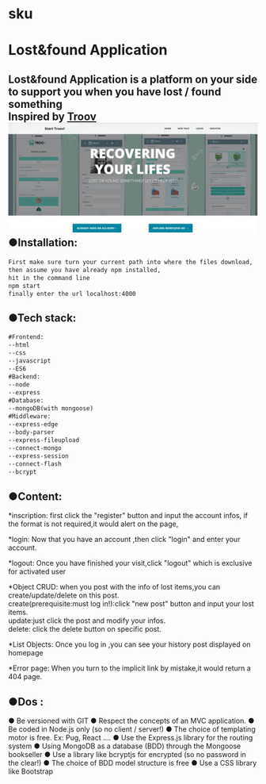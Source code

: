 # sku
Lost&found Application
====
Lost&found Application is a platform on your side to support you when you have lost / found something<br>
Inspired by  [Troov](https://www.troov.com)<br>
![](https://github.com/kangjy123k/sku/blob/master/public/img/index.PNG)
●Installation:
----
    First make sure turn your current path into where the files download,
    then assume you have already npm installed,
    hit in the command line 
    npm start
    finally enter the url localhost:4000

●Tech stack:
----
    #Frontend:
    --html 
    --css 
    --javascript 
    --ES6
    #Backend:
    --node 
    --express
    #Database:
    --mongoDB(with mongoose)
    #Middleware:
    --express-edge
    --body-parser
    --express-fileupload
    --connect-mongo
    --express-session
    --connect-flash
    --bcrypt

●Content:
----
 *inscription:
   first click the "register" button and input the account infos,
   if the format is not required,it would alert on the page,
 
 *login:
   Now that you have an account ,then click "login" and enter your account.
 
 *logout:
   Once you have finished your visit,click "logout" which is exclusive for activated user
 

 *Object CRUD:
    when you post with the info of lost items,you can create/update/delete on this post.<br>
    create(prerequisite:must log in!):click "new post" button and input your lost items.<br>
    update:just click the post and modify your infos.<br>
    delete: click the delete button on specific post.
    
    
 *List Objects:
    Once you log in ,you can see your history post displayed on homepage
    
    
 *Error page:
    When you turn to the implicit link by mistake,it would return a 404 page.
    
    
    
●Dos :
----    
● Be versioned with GIT
● Respect the concepts of an MVC application.
● Be coded in Node.js only (so no client / server!)
● The choice of templating motor is free. Ex: Pug, React ....
● Use the Express.js library for the routing system
● Using MongoDB as a database (BDD) through the Mongoose bookseller
● Use a library like bcryptjs for encrypted (so no password in the clear!)
● The choice of BDD model structure is free
● Use a CSS library like Bootstrap    
